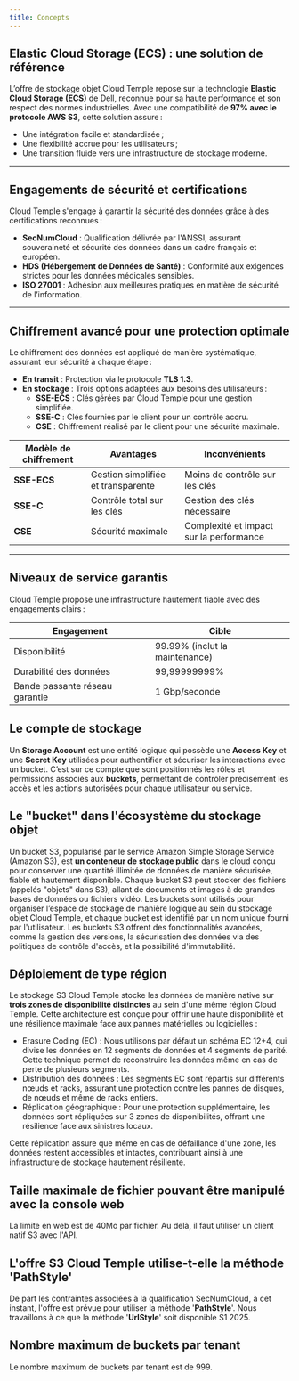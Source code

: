 ```yaml
---
title: Concepts
---
```


## Elastic Cloud Storage (ECS) : une solution de référence

L’offre de stockage objet Cloud Temple repose sur la technologie __Elastic Cloud Storage (ECS)__ de Dell, reconnue pour sa haute performance et son respect des normes industrielles. Avec une compatibilité de **97% avec le protocole AWS S3**, cette solution assure :

- Une intégration facile et standardisée ;
- Une flexibilité accrue pour les utilisateurs ;
- Une transition fluide vers une infrastructure de stockage moderne.

---

## Engagements de sécurité et certifications

Cloud Temple s'engage à garantir la sécurité des données grâce à des certifications reconnues :

- **SecNumCloud** : Qualification délivrée par l'ANSSI, assurant souveraineté et sécurité des données dans un cadre français et européen.
- **HDS (Hébergement de Données de Santé)** : Conformité aux exigences strictes pour les données médicales sensibles.
- **ISO 27001** : Adhésion aux meilleures pratiques en matière de sécurité de l’information.

---

## Chiffrement avancé pour une protection optimale

Le chiffrement des données est appliqué de manière systématique, assurant leur sécurité à chaque étape :

- **En transit** : Protection via le protocole __TLS 1.3__.
- **En stockage** : Trois options adaptées aux besoins des utilisateurs :
  - **SSE-ECS** : Clés gérées par Cloud Temple pour une gestion simplifiée.
  - **SSE-C** : Clés fournies par le client pour un contrôle accru.
  - **CSE** : Chiffrement réalisé par le client pour une sécurité maximale.

| Modèle de chiffrement         | Avantages                              | Inconvénients                     |
| ----------------------------- | -------------------------------------- | --------------------------------- |
| **SSE-ECS**                  | Gestion simplifiée et transparente     | Moins de contrôle sur les clés   |
| **SSE-C**                    | Contrôle total sur les clés            | Gestion des clés nécessaire       |
| **CSE**                      | Sécurité maximale                      | Complexité et impact sur la performance |

---

## Niveaux de service garantis

Cloud Temple propose une infrastructure hautement fiable avec des engagements clairs :

| Engagement                      | Cible                         |
| ------------------------------- | ----------------------------- |
| Disponibilité                   | 99.99% (inclut la maintenance)|
| Durabilité des données          | 99,99999999%                  |
| Bande passante réseau garantie  | 1 Gbp/seconde                 |

## Le compte de stockage

Un **Storage Account** est une entité logique qui possède une **Access Key** et une **Secret Key** utilisées pour authentifier et sécuriser les interactions avec un bucket. 
C’est sur ce compte que sont positionnés les rôles et permissions associés aux **buckets**, permettant de contrôler précisément les accès et les actions autorisées pour chaque utilisateur ou service.


## Le "bucket" dans l'écosystème du stockage objet

Un bucket S3, popularisé par le service Amazon Simple Storage Service (Amazon S3), est **un conteneur de stockage public** dans le cloud conçu pour conserver une quantité illimitée de données de manière sécurisée, fiable et hautement disponible. Chaque bucket S3 peut stocker des fichiers (appelés "objets" dans S3), allant de documents et images à de grandes bases de données ou fichiers vidéo. Les buckets sont utilisés pour organiser l’espace de stockage de manière logique au sein du stockage objet Cloud Temple, et chaque bucket est identifié par un nom unique fourni par l'utilisateur. Les buckets S3 offrent des fonctionnalités avancées, comme la gestion des versions, la sécurisation des données via des politiques de contrôle d'accès, et la possibilité d'immutabilité.


## Déploiement de type région

Le stockage S3 Cloud Temple stocke les données de manière native sur __trois zones de disponibilité distinctes__ au sein d'une même région Cloud Temple. Cette architecture est conçue pour offrir une haute disponibilité et une résilience maximale face aux pannes matérielles ou logicielles :
- Erasure Coding (EC) : Nous utilisons par défaut un schéma EC 12+4, qui divise les données en 12 segments de données et 4 segments de parité. Cette technique permet de reconstruire les données même en cas de perte de plusieurs segments.
- Distribution des données : Les segments EC sont répartis sur différents nœuds et racks, assurant une protection contre les pannes de disques, de nœuds et même de racks entiers.
- Réplication géographique : Pour une protection supplémentaire, les données sont répliquées sur 3 zones de disponibilités, offrant une résilience face aux sinistres locaux.

Cette réplication assure que même en cas de défaillance d'une zone, les données restent accessibles et intactes, 
contribuant ainsi à une infrastructure de stockage hautement résiliente.


## Taille maximale de fichier pouvant être manipulé avec la console web
La limite en web est de 40Mo par fichier. Au delà, il faut utiliser un client natif S3 avec l'API. 


## L'offre S3 Cloud Temple utilise-t-elle la méthode 'PathStyle'

De part les contraintes associées à la qualification SecNumCloud, à cet instant, l'offre est prévue pour utiliser la méthode '**PathStyle**'. Nous travaillons à ce que la méthode '**UrlStyle**' soit disponible S1 2025.

## Nombre maximum de buckets par tenant
Le nombre maximum de buckets par tenant est de 999.
